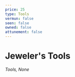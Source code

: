 ```yaml
---
price: 25
type: Tools
vermun: false
seen: false
owned: false
attunement: false
---
```

# Jeweler's Tools

*Tools, None*